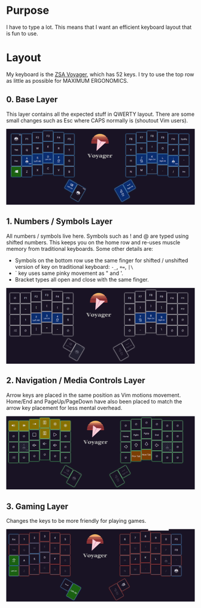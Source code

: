 # Purpose

I have to type a lot. This means that I want an efficient keyboard layout that is fun to use. 

# Layout

My keyboard is the [ZSA Voyager](https://www.zsa.io/voyager), which has 52 keys. I try to use the top row as little as possible for MAXIMUM ERGONOMICS.

## 0. Base Layer

This layer contains all the expected stuff in QWERTY layout. There are some small changes such as Esc where CAPS normally is (shoutout Vim users). 

![Layer 1](./layer0.PNG)

## 1. Numbers / Symbols Layer

All numbers / symbols live here. Symbols such as ! and @ are typed using shifted numbers. This keeps you on the home row and re-uses muscle memory from traditional keyboards. Some other details are:

- Symbols on the bottom row use the same finger for shifted / unshifted version of key on traditional keyboard: `-_`, `+=`, `|\`
- ` key uses same pinky movement as " and '.
- Bracket types all open and close with the same finger. 


![Layer 2](./layer1.PNG)

## 2. Navigation / Media Controls Layer
 
Arrow keys are placed in the same position as Vim motions movement. Home/End and PageUp/PageDown have also been placed to match the arrow key placement for less mental overhead.

![Layer 3](./layer2.PNG)

## 3. Gaming Layer

Changes the keys to be more friendly for playing games.

![Layer 4](./layer3.PNG)
